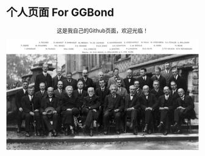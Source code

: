 # 个人页面 For GGBond
<p align="center">这是我自己的Github页面，欢迎光临！</p>
<p align="center"><img width="1200" src="./pictures/mainimage.jpg" alt="mainimage"></p>
